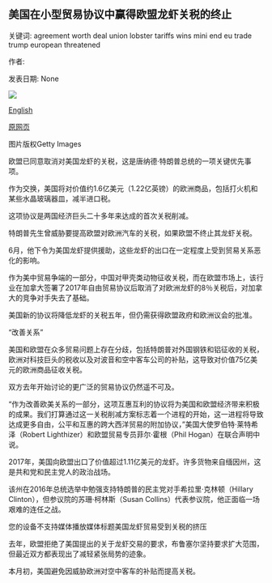 ## 美国在小型贸易协议中赢得欧盟龙虾关税的终止

关键词: agreement worth deal union lobster tariffs wins mini end eu trade trump european threatened

作者: 

发表日期: None

![](https://ichef.bbci.co.uk/news/1024/branded_news/9C3B/production/_114059993_lobsters.jpg)

[English](US%20wins%20end%20of%20EU%20lobster%20tariffs%20in%20mini%20trade%20deal.md)

[原网页](https://www.bbc.com/news/business-53870136)

图片版权Getty Images

欧盟已同意取消对美国龙虾的关税，这是唐纳德·特朗普总统的一项关键优先事项。

作为交换，美国将对价值约1.6亿美元（1.22亿英镑）的欧洲商品，包括打火机和某些水晶玻璃器皿，减半进口税。

这项协议是两国经济巨头二十多年来达成的首次关税削减。

特朗普先生曾威胁要提高欧盟对欧洲汽车的关税，如果欧盟不终止其龙虾关税。

6月，他下令为美国龙虾提供援助，这些龙虾的出口在一定程度上受到贸易关系恶化的影响。

作为美中贸易争端的一部分，中国对甲壳类动物征收关税，而在欧盟市场上，该行业在加拿大签署了2017年自由贸易协议后取消了对欧洲龙虾的8％关税后，对加拿大的竞争对手失去了基础。

美国新的协议将降低龙虾的关税五年，但仍需获得欧盟政府和欧洲议会的批准。

“改善关系”

美国和欧盟在众多贸易问题上存在分歧，包括特朗普对外国钢铁和铝征收的关税，欧洲对科技巨头的税收以及对波音和空中客车公司的补贴，这导致对价值75亿美元的欧洲商品征收关税。

双方去年开始讨论的更广泛的贸易协议仍然遥不可及。

“作为改善欧美关系的一部分，这项互惠互利的协议将为美国和欧盟经济带来积极的成果。我们打算通过这一关税削减方案标志着一个进程的开始，这一进程将导致达成更多自由，公平和互惠的跨大西洋贸易的附加协议，”美国大使罗伯特·莱特希泽（Robert Lighthizer）和欧盟贸易专员菲尔·霍根（Phil Hogan）在联合声明中说。

2017年，美国向欧盟出口了价值超过1.11亿美元的龙虾。许多货物来自缅因州，这是共和党和民主党人的政治战场。

该州在2016年总统选举中勉强支持特朗普的民主党对手希拉里·克林顿（Hillary Clinton），但参议院的苏珊·柯林斯（Susan Collins）代表参议院，他正面临一场艰难的连任之战。

您的设备不支持媒体播放媒体标题美国龙虾贸易受到关税的挤压

去年，欧盟拒绝了美国提出的关于龙虾交易的要求，布鲁塞尔坚持要求扩大范围，但最近双方​​都表现出了减轻紧张局势的迹象。

本月初，美国避免因威胁欧洲对空中客车的补贴而提高关税。